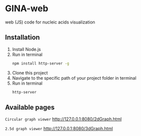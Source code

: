 # GINA-web

web (JS) code for nucleic acids visualization

## Installation

1. Install Node.js
2. Run in terminal
   ```bash
   npm install http-server -g
   ```
3. Clone this project
4. Navigate to the specific path of your project folder in terminal
5. Run in terminal
    ```bash
    http-server
    ```

## Available pages

`Circular graph viewer` http://127.0.0.1:8080/2dGraph.html

`2.5d graph viewer` http://127.0.0.1:8080/3dGraph.html


